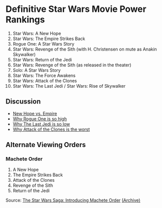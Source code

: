 # Definitive Star Wars Movie Power Rankings

1. Star Wars: A New Hope
2. Star Wars: The Empire Strikes Back
3. Rogue One: A Star Wars Story
4. Star Wars: Revenge of the Sith (with H. Christensen on mute as Anakin Skywalker)
4. Star Wars: Return of the Jedi
5. Star Wars: Revenge of the Sith (as released in the theater)
6. Solo: A Star Wars Story
7. Star Wars: The Force Awakens
8. Star Wars: Attack of the Clones
9. Star Wars: The Last Jedi / Star Wars: Rise of Skywalker


## Discussion
* [New Hope vs. Empire](new_hope_vs_empire.md)
* [Why Rogue One is so high](why_rogue_one_is_so_high.md)
* [Why The Last Jedi is so low](the_last_jedi.md)
* [Why Attack of the Clones is the worst](clones.md)


## Alternate Viewing Orders

### Machete Order

1. A New Hope
2. The Empire Strikes Back
3. Attack of the Clones
4. Revenge of the Sith
5. Return of the Jedi

Source: [The Star Wars Saga: Introducing Machete Order](http://www.nomachetejuggling.com/2011/11/11/the-star-wars-saga-suggested-viewing-order/)  [(Archive)](https://archive.is/FXYBd)
